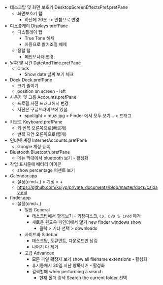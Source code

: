 - 데스크탑 및 화면 보호기 DesktopScreenEffectsPref.prefPane
  - 화면보호기 탭
    - 하단에 20분 -> 안함으로 변경
- 디스플레이 Displays.prefPane
  - 디스플레이 탭
    - True Tone 해제
    - 자동으로 밝기조절 해제
  - 정렬 탭
    - 메인모니터 변경
- 날짜 및 시간 DateAndTime.prefPane
  - Clock 
    - Show date 날짜 보기 체크
- Dock Dock.prefPane
  - 크기 줄이기
  - position on screen - left
- 사용자 및 그룹 Accounts.prefPane
  - 프로필 사진 드래그해서 변경
  - 사진은 구글드라이브에 있음.
    - spotlight > muzi.jpg > Finder 에서 모두 보기... > 드래그
- 키보드 Keyboard.prefPane
  - 키 반복 오른쪽으로(빠르게)
  - 반복 지연 오른쪽으로(짧게)
- 인터넷 계정 InternetAccounts.prefPane
  - Google 계정 등록
- Bluetooth Bluetooth.prefPane
  - 메뉴 막대에서 bluetooth 보기 - 활성화
- 작업 표시줄에 배터리 아이콘
  - show percentage 퍼센트 보기
- Calendar.app
  - 설정(cmd+,) > 계정 > +
  - https://github.com/kujyp/private_documents/blob/master/docs/caldav.md
- finder.app
  - 설정(cmd+,)
    - 일반 General
      - 데스크탑에서 항목보기 - 외장디스크, `CD, DVD 및 iPod` 제거
      - 새로운 윈도우 파인더에서 열기 new finder windows show
        - 클릭 > 기타 선택 > downloads
    - 사이드바 Sidebar
      - 데스크탑, 도큐먼트, 다운로드만 남김
      - 나머지 다 제거
    - 고급 Advanced
      - 모든 파일 확장자 보기 show all filename extensions - 활성화
      - 휴지통에서 30일 지난 항목제거 - 활성화
      - 검색할때 when performing a search
        - 현재 폴더 검색 Search the current folder 선택
